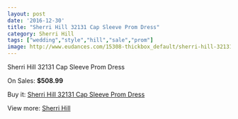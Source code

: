 ```yaml
---
layout: post
date: '2016-12-30'
title: "Sherri Hill 32131 Cap Sleeve Prom Dress"
category: Sherri Hill
tags: ["wedding","style","hill","sale","prom"]
image: http://www.eudances.com/15308-thickbox_default/sherri-hill-32131-cap-sleeve-prom-dress.jpg
---
```

Sherri Hill 32131 Cap Sleeve Prom Dress

On Sales: **$508.99**
<a href="https://www.eudances.com/en/sherri-hill/4534-sherri-hill-32131-cap-sleeve-prom-dress.html"><amp-img layout="responsive" width="600" height="600" src="//www.eudances.com/15308-thickbox_default/sherri-hill-32131-cap-sleeve-prom-dress.jpg" alt="Sherri Hill 32131 Cap Sleeve Prom Dress 0" /></a>
<a href="https://www.eudances.com/en/sherri-hill/4534-sherri-hill-32131-cap-sleeve-prom-dress.html"><amp-img layout="responsive" width="600" height="600" src="//www.eudances.com/15309-thickbox_default/sherri-hill-32131-cap-sleeve-prom-dress.jpg" alt="Sherri Hill 32131 Cap Sleeve Prom Dress 1" /></a>
<a href="https://www.eudances.com/en/sherri-hill/4534-sherri-hill-32131-cap-sleeve-prom-dress.html"><amp-img layout="responsive" width="600" height="600" src="//www.eudances.com/15310-thickbox_default/sherri-hill-32131-cap-sleeve-prom-dress.jpg" alt="Sherri Hill 32131 Cap Sleeve Prom Dress 2" /></a>
<a href="https://www.eudances.com/en/sherri-hill/4534-sherri-hill-32131-cap-sleeve-prom-dress.html"><amp-img layout="responsive" width="600" height="600" src="//www.eudances.com/15311-thickbox_default/sherri-hill-32131-cap-sleeve-prom-dress.jpg" alt="Sherri Hill 32131 Cap Sleeve Prom Dress 3" /></a>

Buy it: [Sherri Hill 32131 Cap Sleeve Prom Dress](https://www.eudances.com/en/sherri-hill/4534-sherri-hill-32131-cap-sleeve-prom-dress.html "Sherri Hill 32131 Cap Sleeve Prom Dress")

View more: [Sherri Hill](https://www.eudances.com/en/80-Sherri-Hill "Sherri Hill")